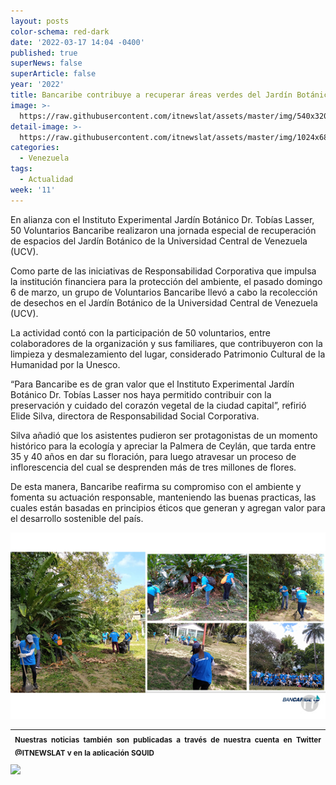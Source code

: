 ```yaml
---
layout: posts
color-schema: red-dark
date: '2022-03-17 14:04 -0400'
published: true
superNews: false
superArticle: false
year: '2022'
title: Bancaribe contribuye a recuperar áreas verdes del Jardín Botánico
image: >-
  https://raw.githubusercontent.com/itnewslat/assets/master/img/540x320/Bancaribe-Botanico-p.jpg
detail-image: >-
  https://raw.githubusercontent.com/itnewslat/assets/master/img/1024x680/Bancaribe-Botanico-g.jpg
categories:
  - Venezuela
tags:
  - Actualidad
week: '11'
---
```

En alianza con el Instituto Experimental Jardín Botánico Dr. Tobías Lasser, 50 Voluntarios Bancaribe realizaron una jornada especial de recuperación de espacios del Jardín Botánico de la Universidad Central de Venezuela (UCV).

Como parte de las iniciativas de Responsabilidad Corporativa que impulsa la institución financiera para la protección del ambiente, el pasado domingo 6 de marzo, un grupo de Voluntarios Bancaribe llevó a cabo la recolección de desechos en el Jardín Botánico de la Universidad Central de Venezuela (UCV).

La actividad contó con la participación de 50 voluntarios, entre colaboradores de la organización y sus familiares, que contribuyeron con la limpieza y desmalezamiento del lugar, considerado Patrimonio Cultural de la Humanidad por la Unesco.

“Para Bancaribe es de gran valor que el Instituto Experimental Jardín Botánico Dr. Tobías Lasser nos haya permitido contribuir con la preservación y cuidado del corazón vegetal de la ciudad capital”, refirió Elide Silva, directora de Responsabilidad Social Corporativa.

Silva añadió que los asistentes pudieron ser protagonistas de un momento histórico para la ecología y apreciar la Palmera de Ceylán, que tarda entre 35 y 40 años en dar su floración, para luego atravesar un proceso de inflorescencia del cual se desprenden más de tres millones de flores.

De esta manera, Bancaribe reafirma su compromiso con el ambiente y fomenta su actuación responsable, manteniendo las buenas practicas, las cuales están basadas en principios éticos que generan y agregan valor para el desarrollo sostenible del país.

![](https://raw.githubusercontent.com/itnewslat/assets/master/img/540x320/Bancaribe-Botanico-p.jpg)

<table style="height: 42px;" width="569">
<tbody>
<tr>
<td style="text-align: justify;"><sub><strong>Nuestras noticias también son publicadas a través de nuestra cuenta en Twitter <a href="https://twitter.com/itnewslat?lang=es">@ITNEWSLAT</a> y en la aplicación <a href="https://squidapp.co/en/">SQUID</a></strong></sub></td>
</tr>
</tbody>
</table>

<img src="https://tracker.metricool.com/c3po.jpg?hash=56f88a41e39ab42c063cc51676587a04"/>
